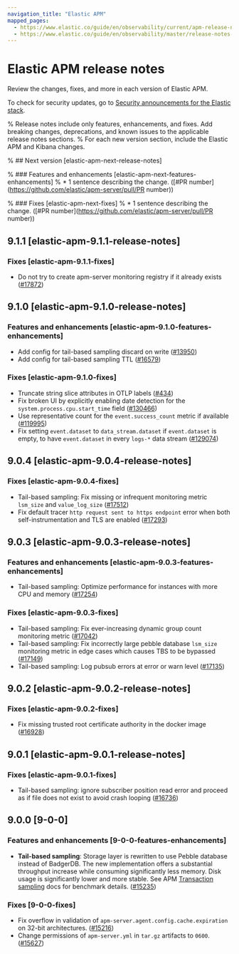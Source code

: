 ```yaml
---
navigation_title: "Elastic APM"
mapped_pages:
  - https://www.elastic.co/guide/en/observability/current/apm-release-notes.html
  - https://www.elastic.co/guide/en/observability/master/release-notes-head.html
---
```


# Elastic APM release notes

Review the changes, fixes, and more in each version of Elastic APM.

To check for security updates, go to [Security announcements for the Elastic stack](https://discuss.elastic.co/c/announcements/security-announcements/31).

% Release notes include only features, enhancements, and fixes. Add breaking changes, deprecations, and known issues to the applicable release notes sections.
% For each new version section, include the Elastic APM and Kibana changes.

% ## Next version [elastic-apm-next-release-notes]

% ### Features and enhancements [elastic-apm-next-features-enhancements]
% * 1 sentence describing the change. ([#PR number](https://github.com/elastic/apm-server/pull/PR number))

% ### Fixes [elastic-apm-next-fixes]
% * 1 sentence describing the change. ([#PR number](https://github.com/elastic/apm-server/pull/PR number))

## 9.1.1 [elastic-apm-9.1.1-release-notes]

### Fixes [elastic-apm-9.1.1-fixes]

* Do not try to create apm-server monitoring registry if it already exists ([#17872](https://github.com/elastic/apm-server/pull/17872))

## 9.1.0 [elastic-apm-9.1.0-release-notes]

### Features and enhancements [elastic-apm-9.1.0-features-enhancements]

* Add config for tail-based sampling discard on write ([#13950](https://github.com/elastic/integrations/pull/13950))
* Add config for tail-based sampling TTL ([#16579](https://github.com/elastic/apm-server/pull/16579))

### Fixes [elastic-apm-9.1.0-fixes]

* Truncate string slice attributes in OTLP labels ([#434](https://github.com/elastic/apm-data/pull/434))
* Fix broken UI by explicitly enabling date detection for the `system.process.cpu.start_time` field ([#130466](https://github.com/elastic/elasticsearch/pull/130466))
* Use representative count for the `event.success_count` metric if available ([#119995](https://github.com/elastic/elasticsearch/pull/119995))
* Fix setting `event.dataset` to `data_stream.dataset` if `event.dataset` is empty, to have `event.dataset` in every `logs-*` data stream ([#129074](https://github.com/elastic/elasticsearch/pull/129074))

## 9.0.4 [elastic-apm-9.0.4-release-notes]

### Fixes [elastic-apm-9.0.4-fixes]

* Tail-based sampling: Fix missing or infrequent monitoring metric `lsm_size` and `value_log_size` ([#17512](https://github.com/elastic/apm-server/pull/17512))
* Fix default tracer `http request sent to https endpoint` error when both self-instrumentation and TLS are enabled ([#17293](https://github.com/elastic/apm-server/pull/17293))

## 9.0.3 [elastic-apm-9.0.3-release-notes]

### Features and enhancements [elastic-apm-9.0.3-features-enhancements]

* Tail-based sampling: Optimize performance for instances with more CPU and memory ([#17254](https://github.com/elastic/apm-server/pull/17254))

### Fixes [elastic-apm-9.0.3-fixes]

* Tail-based sampling: Fix ever-increasing dynamic group count monitoring metric ([#17042](https://github.com/elastic/apm-server/pull/17042))
* Tail-based sampling: Fix incorrectly large pebble database `lsm_size` monitoring metric in edge cases which causes TBS to be bypassed ([#17149](https://github.com/elastic/apm-server/pull/17149))
* Tail-based sampling: Log pubsub errors at error or warn level ([#17135](https://github.com/elastic/apm-server/pull/17135))

## 9.0.2 [elastic-apm-9.0.2-release-notes]

### Fixes [elastic-apm-9.0.2-fixes]

* Fix missing trusted root certificate authority in the docker image ([#16928](https://github.com/elastic/apm-server/pull/16928))

## 9.0.1 [elastic-apm-9.0.1-release-notes]

### Fixes [elastic-apm-9.0.1-fixes]

* Tail-based sampling: ignore subscriber position read error and proceed as if file does not exist to avoid crash looping ([#16736](https://github.com/elastic/apm-server/pull/16736))

## 9.0.0 [9-0-0]

### Features and enhancements [9-0-0-features-enhancements]

* **Tail-based sampling**: Storage layer is rewritten to use Pebble database instead of BadgerDB. The new implementation offers a substantial throughput increase while consuming significantly less memory. Disk usage is significantly lower and more stable. See APM [Transaction sampling](docs-content://solutions/observability/apm/transaction-sampling.md) docs for benchmark details. ([#15235](https://github.com/elastic/apm-server/pull/15235))

### Fixes [9-0-0-fixes]

* Fix overflow in validation of `apm-server.agent.config.cache.expiration` on 32-bit architectures. ([#15216](https://github.com/elastic/apm-server/pull/15216))
* Change permissions of `apm-server.yml` in `tar.gz` artifacts to `0600`. ([#15627](https://github.com/elastic/apm-server/pull/15627))

